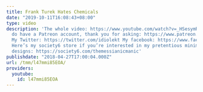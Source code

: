 ```yaml
---
title: Frank Turek Hates Chemicals
date: "2019-10-11T16:08:43+08:00"
type: video
description: 'The whole video: https://www.youtube.com/watch?v=_HSesymRPmw Yes, I
  do have a Patreon account, thank you for asking: https://www.patreon.com/themessianicmanic
  My Twitter: https://twitter.com/idiolekt My facebook: https://www.facebook.com/themessianicmanic/
  Here’s my society6 store if you’re interested in my pretentious minimalist poster
  designs: https://society6.com/themessianicmanic'
publishdate: "2018-04-27T17:00:04.000Z"
url: /tmm/l47mmi85EOA/
providers:
  youtube:
    id: l47mmi85EOA
---
```


